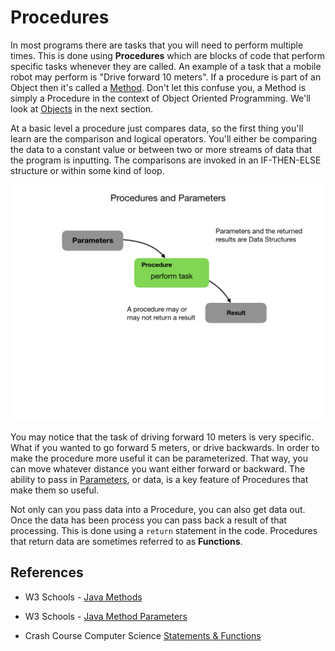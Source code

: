 # Procedures
In most programs there are tasks that you will need to perform multiple times.  This is done using **Procedures** which are blocks of code that perform specific tasks whenever they are called.  An example of a task that a mobile robot may perform is "Drive forward 10 meters".  If a procedure is part of an Object then it's called a [Method](https://www.w3schools.com/java/java_methods.asp).  Don't let this confuse you, a Method is simply a Procedure in the context of Object Oriented Programming.  We'll look at [Objects](objects) in the next section.

At a basic level a procedure just compares data, so the first thing you'll learn are the comparison and logical operators.  You'll either be comparing the data to a constant value or between two or more streams of data that the program is inputting.  The comparisons are invoked in an IF-THEN-ELSE structure or within some kind of loop.  

![Procedures](../images/FRCProgramming/FRCProgramming.019.jpeg)

You may notice that the task of driving forward 10 meters is very specific.  What if you wanted to go forward 5 meters, or drive backwards.  In order to make the procedure more useful it can be parameterized.  That way, you can move whatever distance you want either forward or backward.  The ability to pass in [Parameters](https://www.w3schools.com/java/java_methods_param.asp), or data, is a key feature of Procedures that make them so useful.

Not only can you pass data into a Procedure, you can also get data out.  Once the data has been process you can pass back a result of that processing.  This is done using a `return` statement in the code.  Procedures that return data are sometimes referred to as **Functions**.  

## References
- W3 Schools - [Java Methods](https://www.w3schools.com/java/java_methods.asp)

- W3 Schools - [Java Method Parameters](https://www.w3schools.com/java/java_methods_param.asp)

- Crash Course Computer Science [Statements & Functions](https://www.youtube.com/watch?v=l26oaHV7D40)

<!-- <h3><span style="float:left">
<a href="dataStructures">Previous</a></span>
<span style="float:right">
<a href="objects">Next</a></span></h3> -->